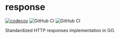 # response
[![codecov](https://codecov.io/gh/go-lean/response/branch/main/graph/badge.svg?token=8C7J89P5F4)](https://codecov.io/gh/go-lean/response)
![GitHub CI](https://github.com/go-lean/response/actions/workflows/tests.yml/badge.svg)
![GitHub CI](https://github.com/go-lean/response/actions/workflows/build.yml/badge.svg)

Standardized HTTP responses implementation in GO.
